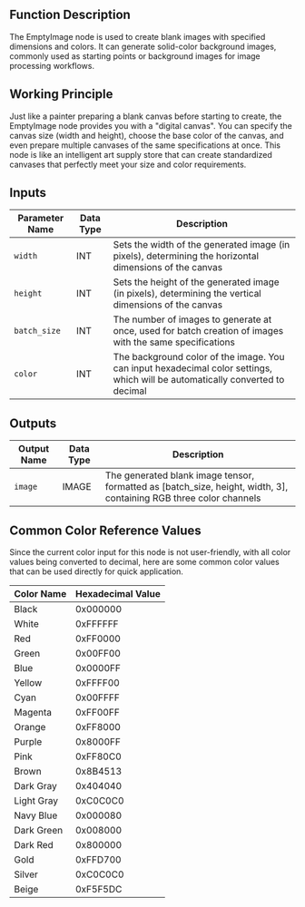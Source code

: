 ## Function Description

The EmptyImage node is used to create blank images with specified dimensions and colors. It can generate solid-color background images, commonly used as starting points or background images for image processing workflows.

## Working Principle

Just like a painter preparing a blank canvas before starting to create, the EmptyImage node provides you with a "digital canvas". You can specify the canvas size (width and height), choose the base color of the canvas, and even prepare multiple canvases of the same specifications at once. This node is like an intelligent art supply store that can create standardized canvases that perfectly meet your size and color requirements.

## Inputs

| Parameter Name | Data Type | Description |
|----------------|-----------|-------------|
| `width` | INT | Sets the width of the generated image (in pixels), determining the horizontal dimensions of the canvas |
| `height` | INT | Sets the height of the generated image (in pixels), determining the vertical dimensions of the canvas |
| `batch_size` | INT | The number of images to generate at once, used for batch creation of images with the same specifications |
| `color` | INT | The background color of the image. You can input hexadecimal color settings, which will be automatically converted to decimal |

## Outputs

| Output Name | Data Type | Description |
|-------------|-----------|-------------|
| `image` | IMAGE | The generated blank image tensor, formatted as [batch_size, height, width, 3], containing RGB three color channels |

## Common Color Reference Values

Since the current color input for this node is not user-friendly, with all color values being converted to decimal, here are some common color values that can be used directly for quick application.

| Color Name | Hexadecimal Value |
|------------|-------------------|
| Black      | 0x000000         |
| White      | 0xFFFFFF         |
| Red        | 0xFF0000         |
| Green      | 0x00FF00         |
| Blue       | 0x0000FF         |
| Yellow     | 0xFFFF00         |
| Cyan       | 0x00FFFF         |
| Magenta    | 0xFF00FF         |
| Orange     | 0xFF8000         |
| Purple     | 0x8000FF         |
| Pink       | 0xFF80C0         |
| Brown      | 0x8B4513         |
| Dark Gray  | 0x404040         |
| Light Gray | 0xC0C0C0         |
| Navy Blue  | 0x000080         |
| Dark Green | 0x008000         |
| Dark Red   | 0x800000         |
| Gold       | 0xFFD700         |
| Silver     | 0xC0C0C0         |
| Beige      | 0xF5F5DC         |
